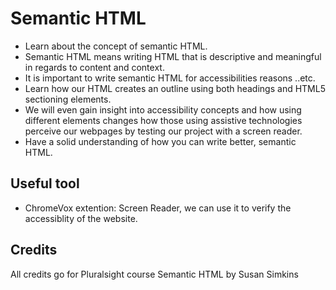 # Semantic HTML

- Learn about the concept of semantic HTML.
- Semantic HTML means writing HTML that is descriptive and meaningful in regards to content and context.
- It is important to write semantic HTML for accessibilities reasons ..etc.
- Learn how our HTML creates an outline using both headings and HTML5 sectioning elements.
- We will even gain insight into accessibility concepts and how using different elements changes how those using assistive technologies perceive our webpages by testing our project with a screen reader.
- Have a solid understanding of how you can write better, semantic HTML.

## Useful tool

- ChromeVox extention: Screen Reader, we can use it to verify the accessiblity of the website.

## Credits

All credits go for Pluralsight course Semantic HTML by Susan Simkins
